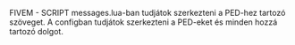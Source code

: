 FIVEM - SCRIPT
messages.lua-ban tudjátok szerkezteni a PED-hez tartozó szöveget. A configban tudjátok szerkezteni a PED-eket és minden hozzá tartozó dolgot.
